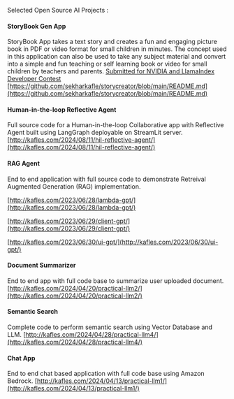 Selected Open Source AI Projects :
#### StoryBook Gen App
StoryBook App takes a text story and creates a fun and engaging picture book in PDF or video format for small children in minutes. The concept used in this application can also be used to take any subject material and convert into a simple and fun teaching or self learning book or video for small children by teachers and parents.
[Submitted for NVIDIA and LlamaIndex Developer Contest](https://developer.nvidia.com/llamaindex-developer-contest)
[https://github.com/sekharkafle/storycreator/blob/main/README.md](https://github.com/sekharkafle/storycreator/blob/main/README.md)

#### Human-in-the-loop Reflective Agent
Full source code for a Human-in-the-loop Collaborative app with Reflective Agent built using LangGraph deployable on StreamLit server.
[http://kafles.com/2024/08/11/hil-reflective-agent/](http://kafles.com/2024/08/11/hil-reflective-agent/)

#### RAG Agent
End to end application with full source code to demonstrate Retreival Augmented Generation (RAG) implementation. 

[http://kafles.com/2023/06/28/lambda-gpt/](http://kafles.com/2023/06/28/lambda-gpt/) 

[http://kafles.com/2023/06/29/client-gpt/](http://kafles.com/2023/06/29/client-gpt/)

[http://kafles.com/2023/06/30/ui-gpt/](http://kafles.com/2023/06/30/ui-gpt/)

#### Document Summarizer 
End to end app with full code base to summarize user uploaded document. [http://kafles.com/2024/04/20/practical-llm2/](http://kafles.com/2024/04/20/practical-llm2/)

#### Semantic Search
Complete code to perform semantic search using Vector Database and LLM. [http://kafles.com/2024/04/28/practical-llm4/](http://kafles.com/2024/04/28/practical-llm4/)

#### Chat App
End to end chat based application with full code base using Amazon Bedrock. [http://kafles.com/2024/04/13/practical-llm1/](http://kafles.com/2024/04/13/practical-llm1/)
